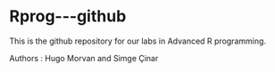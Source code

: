 # Rprog---github

This is the github repository for our labs in Advanced R programming.

Authors : Hugo Morvan and Simge Çinar
